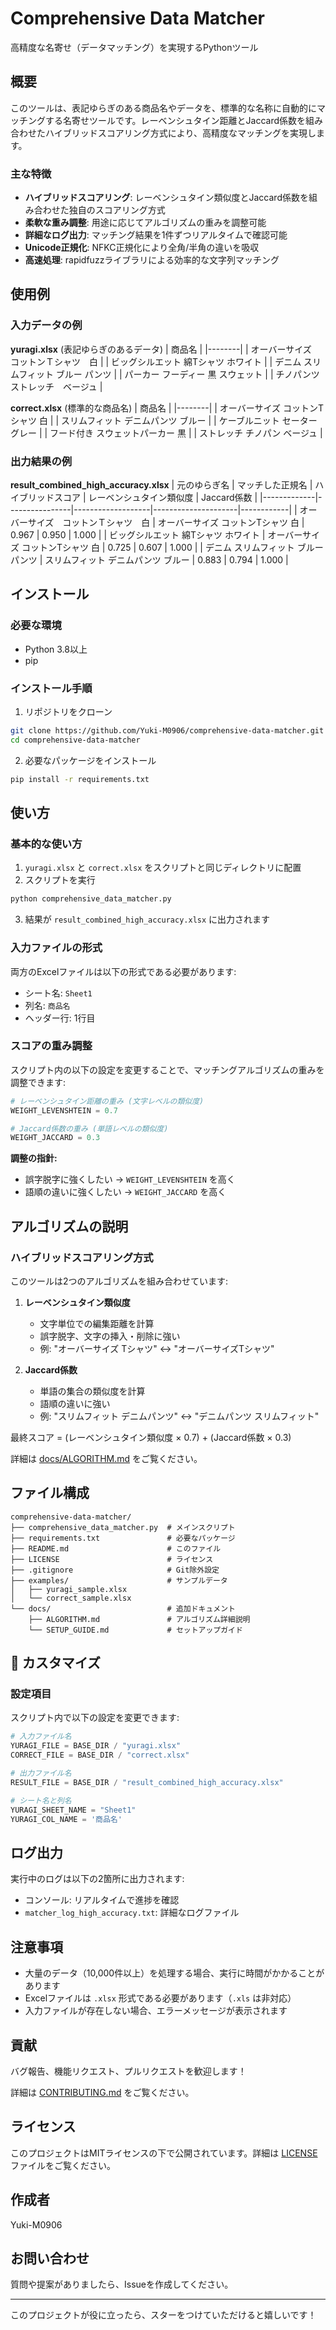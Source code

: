 # Comprehensive Data Matcher

高精度な名寄せ（データマッチング）を実現するPythonツール

## 概要

このツールは、表記ゆらぎのある商品名やデータを、標準的な名称に自動的にマッチングする名寄せツールです。レーベンシュタイン距離とJaccard係数を組み合わせたハイブリッドスコアリング方式により、高精度なマッチングを実現します。

### 主な特徴

- **ハイブリッドスコアリング**: レーベンシュタイン類似度とJaccard係数を組み合わせた独自のスコアリング方式
- **柔軟な重み調整**: 用途に応じてアルゴリズムの重みを調整可能
- **詳細なログ出力**: マッチング結果を1件ずつリアルタイムで確認可能
- **Unicode正規化**: NFKC正規化により全角/半角の違いを吸収
- **高速処理**: rapidfuzzライブラリによる効率的な文字列マッチング

## 使用例

### 入力データの例

**yuragi.xlsx** (表記ゆらぎのあるデータ)
| 商品名 |
|--------|
| オーバーサイズ　コットンＴシャツ　白 |
| ビッグシルエット 綿Tシャツ ホワイト |
| デニム スリムフィット ブルー パンツ |
| パーカー フーディー 黒 スウェット |
| チノパンツ ストレッチ　ベージュ |

**correct.xlsx** (標準的な商品名)
| 商品名 |
|--------|
| オーバーサイズ コットンTシャツ 白 |
| スリムフィット デニムパンツ ブルー |
| ケーブルニット セーター グレー |
| フード付き スウェットパーカー 黒 |
| ストレッチ チノパン ベージュ |

### 出力結果の例

**result_combined_high_accuracy.xlsx**
| 元のゆらぎ名 | マッチした正規名 | ハイブリッドスコア | レーベンシュタイン類似度 | Jaccard係数 |
|-------------|----------------|-------------------|---------------------|------------|
| オーバーサイズ　コットンＴシャツ　白 | オーバーサイズ コットンTシャツ 白 | 0.967 | 0.950 | 1.000 |
| ビッグシルエット 綿Tシャツ ホワイト | オーバーサイズ コットンTシャツ 白 | 0.725 | 0.607 | 1.000 |
| デニム スリムフィット ブルー パンツ | スリムフィット デニムパンツ ブルー | 0.883 | 0.794 | 1.000 |

## インストール

### 必要な環境

- Python 3.8以上
- pip

### インストール手順

1. リポジトリをクローン
```bash
git clone https://github.com/Yuki-M0906/comprehensive-data-matcher.git
cd comprehensive-data-matcher
```

2. 必要なパッケージをインストール
```bash
pip install -r requirements.txt
```

## 使い方

### 基本的な使い方

1. `yuragi.xlsx` と `correct.xlsx` をスクリプトと同じディレクトリに配置
2. スクリプトを実行
```bash
python comprehensive_data_matcher.py
```

3. 結果が `result_combined_high_accuracy.xlsx` に出力されます

### 入力ファイルの形式

両方のExcelファイルは以下の形式である必要があります:
- シート名: `Sheet1`
- 列名: `商品名`
- ヘッダー行: 1行目

### スコアの重み調整

スクリプト内の以下の設定を変更することで、マッチングアルゴリズムの重みを調整できます:

```python
# レーベンシュタイン距離の重み (文字レベルの類似度)
WEIGHT_LEVENSHTEIN = 0.7

# Jaccard係数の重み (単語レベルの類似度)
WEIGHT_JACCARD = 0.3
```

**調整の指針:**
- 誤字脱字に強くしたい → `WEIGHT_LEVENSHTEIN` を高く
- 語順の違いに強くしたい → `WEIGHT_JACCARD` を高く

## アルゴリズムの説明

### ハイブリッドスコアリング方式

このツールは2つのアルゴリズムを組み合わせています:

1. **レーベンシュタイン類似度**
   - 文字単位での編集距離を計算
   - 誤字脱字、文字の挿入・削除に強い
   - 例: "オーバーサイズ Tシャツ" ↔ "オーバーサイズTシャツ"

2. **Jaccard係数**
   - 単語の集合の類似度を計算
   - 語順の違いに強い
   - 例: "スリムフィット デニムパンツ" ↔ "デニムパンツ スリムフィット"

最終スコア = (レーベンシュタイン類似度 × 0.7) + (Jaccard係数 × 0.3)

詳細は [docs/ALGORITHM.md](docs/ALGORITHM.md) をご覧ください。

## ファイル構成

```
comprehensive-data-matcher/
├── comprehensive_data_matcher.py  # メインスクリプト
├── requirements.txt               # 必要なパッケージ
├── README.md                      # このファイル
├── LICENSE                        # ライセンス
├── .gitignore                     # Git除外設定
├── examples/                      # サンプルデータ
│   ├── yuragi_sample.xlsx
│   └── correct_sample.xlsx
└── docs/                          # 追加ドキュメント
    ├── ALGORITHM.md               # アルゴリズム詳細説明
    └── SETUP_GUIDE.md             # セットアップガイド
```

## 🔧 カスタマイズ

### 設定項目

スクリプト内で以下の設定を変更できます:

```python
# 入力ファイル名
YURAGI_FILE = BASE_DIR / "yuragi.xlsx"
CORRECT_FILE = BASE_DIR / "correct.xlsx"

# 出力ファイル名
RESULT_FILE = BASE_DIR / "result_combined_high_accuracy.xlsx"

# シート名と列名
YURAGI_SHEET_NAME = "Sheet1"
YURAGI_COL_NAME = '商品名'
```

## ログ出力

実行中のログは以下の2箇所に出力されます:
- コンソール: リアルタイムで進捗を確認
- `matcher_log_high_accuracy.txt`: 詳細なログファイル

## 注意事項

- 大量のデータ（10,000件以上）を処理する場合、実行に時間がかかることがあります
- Excelファイルは `.xlsx` 形式である必要があります（`.xls` は非対応）
- 入力ファイルが存在しない場合、エラーメッセージが表示されます

## 貢献

バグ報告、機能リクエスト、プルリクエストを歓迎します！

詳細は [CONTRIBUTING.md](CONTRIBUTING.md) をご覧ください。

## ライセンス

このプロジェクトはMITライセンスの下で公開されています。詳細は [LICENSE](LICENSE) ファイルをご覧ください。

## 作成者

Yuki-M0906

## お問い合わせ

質問や提案がありましたら、Issueを作成してください。

---


このプロジェクトが役に立ったら、スターをつけていただけると嬉しいです！
